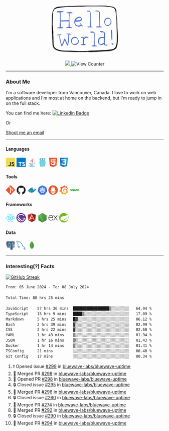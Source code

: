 <div align="center">
    <img src="./img/hello_world.webp" height="200px" width="">
    <div>
        <a href="https://www.linkedin.com/in/ajhollid">
            <img src="https://img.shields.io/badge/LinkedIn-blue"/>
        </a>
        <img src="https://komarev.com/ghpvc/?username=ajhollid&color=yellow" alt="View Counter">
    </div>
</div>

---

### About Me

I'm a software developer from Vancouver, Canada. I love to work on web applications and I'm most at home on the backend, but I'm ready to jump in on the full stack.

You can find me here: [![Linkedin Badge](https://img.shields.io/badge/-ajhollid-blue?style=flat&logo=Linkedin&logoColor=white)](https://www.linkedin.com/in/ajhollid)

Or

[Shoot me an email](mailto:ajhollid@gmail.com)

---

#### Languages

<div>
    <img src="./img/devicons/javascript-original.svg" width=30 height=30 alt="JavaScript">
    <img src="/img/devicons/typescript-original.svg" width=30 height=30 alt="TypeScript">
    <img src="./img/devicons/java-original.svg" width=30 height=30 alt="Java">
    <img src="./img/devicons/go-original.svg" width=30 height=30 alt="Golang">
    <img src="./img/devicons/html5-original.svg" width=30 height=30 alt="HTML 5">
    <img src="./img/devicons/css3-original.svg" width=30 height=30 alt="CSS 3">
</div>

#### Tools

<div>
    <img src="./img/devicons/git-original.svg" width=30 height=30 alt="Git">
    <img src="./img/devicons/github-original.svg" width=30 height=30 alt="Github">
    <img src="./img/devicons/docker-original.svg" width=30 
    height=30 alt="Docker">
    <img src="./img/devicons/kubernetes-original.svg" width=30 height=30 alt="K8">
    <img src="./img/devicons/prometheus-original.svg" width=30 height=30 alt="Prometheus">
    <img src="./img/devicons/grafana-original.svg" width=30 height=30 alt="Grafana">
    <img src="./img/devicons/nginx-original.svg" width=30 height=30 alt="Nginx">
</div>

#### Frameworks

<div>
    <img src="./img/devicons/react-original.svg" width=30 height=30 alt="React">
    <img src="./img/devicons/gatsby-original.svg" width=30 height=30 alt="Gatsby">
    <img src="./img/devicons/angularjs-original.svg" width=30 height=30 alt="AngularJS">
    <img src="./img/devicons/nodejs-original.svg" width=30 height=30 alt="NodeJS">
    <img src="./img/devicons/express-original.svg" width=30 height=30 alt="Express">
    <img src="./img/devicons/spring-original.svg" width=30 height=30 alt="Spring">
</div>

#### Data

<div>
    <img src="./img/devicons/postgresql-original.svg" width=30 height=30 alt="Postgresql">
    <img src="./img/devicons/mysql-original.svg" width=30 height=30 alt="Mysql">
    <img src="./img/devicons/mongodb-original.svg" width=30 height=30 alt="MongoDB">
</div>

---

### Interesting(?) Facts

[![GitHub Streak](http://github-readme-streak-stats.herokuapp.com?user=ajhollid)](https://git.io/streak-stats)

 <!--START_SECTION:waka-->

```txt
From: 05 June 2024 - To: 08 July 2024

Total Time: 88 hrs 25 mins

JavaScript    57 hrs 36 mins  ████████████████▒░░░░░░░░   64.94 %
TypeScript    15 hrs 9 mins   ████▒░░░░░░░░░░░░░░░░░░░░   17.09 %
Markdown      5 hrs 25 mins   █▓░░░░░░░░░░░░░░░░░░░░░░░   06.12 %
Bash          2 hrs 39 mins   ▓░░░░░░░░░░░░░░░░░░░░░░░░   02.99 %
CSS           2 hrs 22 mins   ▓░░░░░░░░░░░░░░░░░░░░░░░░   02.68 %
YAML          1 hr 43 mins    ▒░░░░░░░░░░░░░░░░░░░░░░░░   01.94 %
JSON          1 hr 16 mins    ▒░░░░░░░░░░░░░░░░░░░░░░░░   01.43 %
Docker        1 hr 14 mins    ▒░░░░░░░░░░░░░░░░░░░░░░░░   01.41 %
TSConfig      21 mins         ░░░░░░░░░░░░░░░░░░░░░░░░░   00.40 %
Git Config    17 mins         ░░░░░░░░░░░░░░░░░░░░░░░░░   00.34 %
```

<!--END_SECTION:waka-->


<!--START_SECTION:activity-->
1. ❗ Opened issue [#299](https://github.com/bluewave-labs/bluewave-uptime/issues/299) in [bluewave-labs/bluewave-uptime](https://github.com/bluewave-labs/bluewave-uptime)
2. 🎉 Merged PR [#298](https://github.com/bluewave-labs/bluewave-uptime/pull/298) in [bluewave-labs/bluewave-uptime](https://github.com/bluewave-labs/bluewave-uptime)
3. 💪 Opened PR [#298](https://github.com/bluewave-labs/bluewave-uptime/pull/298) in [bluewave-labs/bluewave-uptime](https://github.com/bluewave-labs/bluewave-uptime)
4. 🔒 Closed issue [#295](https://github.com/bluewave-labs/bluewave-uptime/issues/295) in [bluewave-labs/bluewave-uptime](https://github.com/bluewave-labs/bluewave-uptime)
5. 🎉 Merged PR [#296](https://github.com/bluewave-labs/bluewave-uptime/pull/296) in [bluewave-labs/bluewave-uptime](https://github.com/bluewave-labs/bluewave-uptime)
6. 🔒 Closed issue [#260](https://github.com/bluewave-labs/bluewave-uptime/issues/260) in [bluewave-labs/bluewave-uptime](https://github.com/bluewave-labs/bluewave-uptime)
7. 🎉 Merged PR [#274](https://github.com/bluewave-labs/bluewave-uptime/pull/274) in [bluewave-labs/bluewave-uptime](https://github.com/bluewave-labs/bluewave-uptime)
8. 🎉 Merged PR [#292](https://github.com/bluewave-labs/bluewave-uptime/pull/292) in [bluewave-labs/bluewave-uptime](https://github.com/bluewave-labs/bluewave-uptime)
9. 🔒 Closed issue [#290](https://github.com/bluewave-labs/bluewave-uptime/issues/290) in [bluewave-labs/bluewave-uptime](https://github.com/bluewave-labs/bluewave-uptime)
10. 🎉 Merged PR [#294](https://github.com/bluewave-labs/bluewave-uptime/pull/294) in [bluewave-labs/bluewave-uptime](https://github.com/bluewave-labs/bluewave-uptime)
<!--END_SECTION:activity-->
